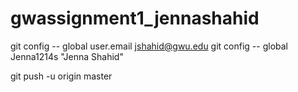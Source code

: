 # gwassignment1_jennashahid
git config -- global user.email
jshahid@gwu.edu 
git config -- global Jenna1214s "Jenna Shahid"

git push -u origin master
